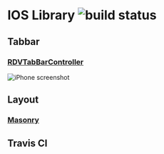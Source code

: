 # IOS Library ![build status](https://travis-ci.org/zhgw01/iostrain.svg?branch=master)

## Tabbar

### [RDVTabBarController](https://github.com/robbdimitrov/RDVTabBarController)
![iPhone screenshot](https://github.com/robbdimitrov/RDVTabBarController/raw/master/Screenshots/iPhone-small.png)



## Layout
### [Masonry](https://github.com/SnapKit/Masonry)

## Travis CI
